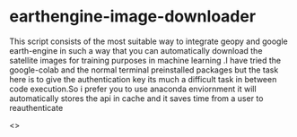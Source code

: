 # earthengine-image-downloader
This script consists of the most suitable way to integrate geopy and google earth-engine in such a way that you can automatically download the
satellite images for training purposes in machine learning .I have tried the google-colab and the normal  terminal preinstalled packages but the task
here is to give the authentication key its much a difficult task in between code execution.So i prefer you to  use anaconda enviornment it will automatically stores the api in cache and it saves time from a user to reauthenticate

<<REQUIREMENTS>>
